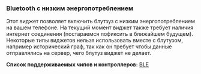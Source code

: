 
### Bluetooth с низким энергопотреблением

Этот виджет позволяет включить блутзуз с низким энергопотреблением на вашем телефоне. На текущий момент виджет также 
требует наличия интернет соединения (постараемся пофиксить в ближайшем будущем). Некоторые типы виджетов нельзя 
использовать вместе с блутузом, например исторический граф, так как он требует чтобы данные отправлялись на сервер, чего 
блутуз виджет не делает.
 
**Список поддерживаемых чипов и контроллеров:** [BLE](https://github.com/blynkkk/blynk-library/tree/master/examples/Boards_Bluetooth)
